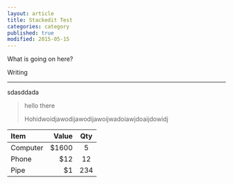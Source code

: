 ```yaml
---
layout: article
title: Stackedit Test
categories: category
published: true
modified: 2015-05-15
---
```


What is going on here? 

Writing 


----------
sdasddada

> hello there
> 
> Hohidwoidjawodijawodijawoijwadoiawjdoaijdowidj

| Item     | Value | Qty   |
| :------- | ----: | :---: |
| Computer | $1600 |  5    |
| Phone    | $12   |  12   |
| Pipe     | $1    |  234  |